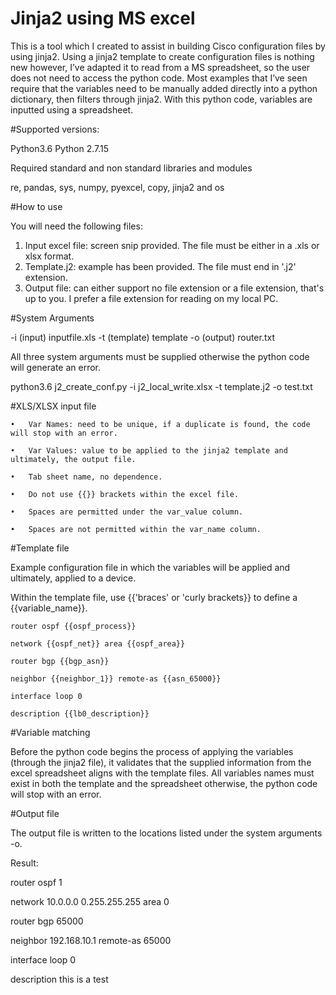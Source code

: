 # Jinja2 using MS excel

This is a tool which I created to assist in building Cisco configuration files by using jinja2. Using a jinja2 template to create configuration files is nothing new however, I’ve adapted it to read from a MS spreadsheet, so the user does not need to access the python code. Most examples that I’ve seen require that the variables need to be manually added directly into a python dictionary, then filters through jinja2. With this python code, variables are inputted using a spreadsheet. 

#Supported versions:

Python3.6 
Python 2.7.15 

Required standard and non standard libraries and modules

re, pandas, sys, numpy, pyexcel, copy, jinja2 and os

#How to use

  You will need the following files:

  1)	Input excel file: screen snip provided. The file must be either in a .xls or xlsx format.  
  2)	Template.j2: example has been provided. The file must end in '.j2' extension.  
  3)	Output file: can either support no file extension or a file extension, that's up to you. I prefer a file extension for reading on       my local PC. 

#System Arguments

-i (input) inputfile.xls
-t (template) template
-o (output) router.txt

All three system arguments must be supplied otherwise the python code will generate an error. 

python3.6 j2_create_conf.py -i j2_local_write.xlsx -t template.j2 -o test.txt

#XLS/XLSX input file


    •	Var Names: need to be unique, if a duplicate is found, the code will stop with an error. 

    •	Var Values: value to be applied to the jinja2 template and ultimately, the output file. 

    •	Tab sheet name, no dependence. 

    •	Do not use {{}} brackets within the excel file. 

    •	Spaces are permitted under the var_value column.

    •	Spaces are not permitted within the var_name column.


#Template file

Example configuration file in which the variables will be applied and ultimately, applied to a device.  

Within the template file, use {{'braces' or 'curly brackets}} to define a {{variable_name}}.   

    router ospf {{ospf_process}}

    network {{ospf_net}} area {{ospf_area}}

    router bgp {{bgp_asn}}

    neighbor {{neighbor_1}} remote-as {{asn_65000}}

    interface loop 0

    description {{lb0_description}}


#Variable matching


Before the python code begins the process of applying the variables (through the jinja2 file), it validates that the supplied information from the excel spreadsheet aligns with the template files. All variables names must exist in both the template and the spreadsheet otherwise, the python code will stop with an error. 

#Output file


The output file is written to the locations listed under the system arguments -o.  

Result:

router ospf 1

network 10.0.0.0 0.255.255.255 area 0

router bgp 65000

neighbor 192.168.10.1 remote-as 65000

interface loop 0

description this is a test
